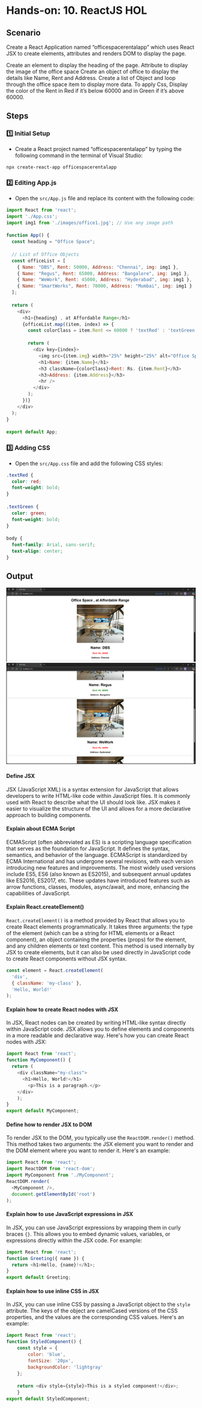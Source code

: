 # Hands-on: 10. ReactJS HOL

## Scenario
Create a React Application named “officespacerentalapp” which uses React JSX to create elements, attributes and renders DOM to display the page.

Create an element to display the heading of the page.
Attribute to display the image of the office space
Create an object of office to display the details like Name, Rent and Address.
Create a list of Object and loop through the office space item to display more data.
To apply Css, Display the color of the Rent in Red if it’s below 60000 and in Green if it’s above 60000.

## Steps
### 1️⃣ Initial Setup
* Create a React project named “officespacerentalapp” by typing the following command in the terminal of Visual Studio:
```bash
npx create-react-app officespacerentalapp
```
### 2️⃣ Editing App.js
* Open the `src/App.js` file and replace its content with the following code:
```javascript
import React from 'react';
import './App.css';
import img1 from './images/office1.jpg'; // Use any image path

function App() {
  const heading = "Office Space";

  // List of Office Objects
  const officeList = [
    { Name: "DBS", Rent: 50000, Address: "Chennai", img: img1 },
    { Name: "Regus", Rent: 65000, Address: "Bangalore", img: img1 },
    { Name: "WeWork", Rent: 45000, Address: "Hyderabad", img: img1 },
    { Name: "SmartWorks", Rent: 70000, Address: "Mumbai", img: img1 }
  ];

  return (
    <div>
      <h1>{heading} , at Affordable Range</h1>
      {officeList.map((item, index) => {
        const colorClass = item.Rent <= 60000 ? 'textRed' : 'textGreen';

        return (
          <div key={index}>
            <img src={item.img} width="25%" height="25%" alt="Office Space" />
            <h1>Name: {item.Name}</h1>
            <h3 className={colorClass}>Rent: Rs. {item.Rent}</h3>
            <h3>Address: {item.Address}</h3>
            <hr />
          </div>
        );
      })}
    </div>
  );
}

export default App;
```

### 3️⃣ Adding CSS
* Open the `src/App.css` file and add the following CSS styles:
```css
.textRed {
  color: red;
  font-weight: bold;
}

.textGreen {
  color: green;
  font-weight: bold;
}

body {
  font-family: Arial, sans-serif;
  text-align: center;
}
```

## Output

!['Office Space Rental App'](./Output/Output1.png)
!['Office Space Rental App'](./Output/Output2.png)

#### Define JSX
JSX (JavaScript XML) is a syntax extension for JavaScript that allows developers to write HTML-like code within JavaScript files. It is commonly used with React to describe what the UI should look like. JSX makes it easier to visualize the structure of the UI and allows for a more declarative approach to building components.

#### Explain about ECMA Script
ECMAScript (often abbreviated as ES) is a scripting language specification that serves as the foundation for JavaScript. It defines the syntax, semantics, and behavior of the language. ECMAScript is standardized by ECMA International and has undergone several revisions, with each version introducing new features and improvements. The most widely used versions include ES5, ES6 (also known as ES2015), and subsequent annual updates like ES2016, ES2017, etc. These updates have introduced features such as arrow functions, classes, modules, async/await, and more, enhancing the capabilities of JavaScript.

#### Explain React.createElement()
`React.createElement()` is a method provided by React that allows you to create React elements programmatically. It takes three arguments: the type of the element (which can be a string for HTML elements or a React component), an object containing the properties (props) for the element, and any children elements or text content. This method is used internally by JSX to create elements, but it can also be used directly in JavaScript code to create React components without JSX syntax.
```javascript
const element = React.createElement(
  'div',
  { className: 'my-class' },
  'Hello, World!'
);
```

#### Explain how to create React nodes with JSX
In JSX, React nodes can be created by writing HTML-like syntax directly within JavaScript code. JSX allows you to define elements and components in a more readable and declarative way. Here's how you can create React nodes with JSX:
```javascript
import React from 'react';
function MyComponent() {
  return (
    <div className="my-class">
      <h1>Hello, World!</h1>
        <p>This is a paragraph.</p>
    </div>
    );
}
export default MyComponent;
```
#### Define how to render JSX to DOM
To render JSX to the DOM, you typically use the `ReactDOM.render()` method. This method takes two arguments: the JSX element you want to render and the DOM element where you want to render it. Here's an example:
```javascript
import React from 'react';
import ReactDOM from 'react-dom';
import MyComponent from './MyComponent';
ReactDOM.render(
  <MyComponent />,
  document.getElementById('root')
);
```

#### Explain how to use JavaScript expressions in JSX
In JSX, you can use JavaScript expressions by wrapping them in curly braces `{}`. This allows you to embed dynamic values, variables, or expressions directly within the JSX code. For example:
```javascript
import React from 'react';
function Greeting({ name }) {
  return <h1>Hello, {name}!</h1>;
}
export default Greeting;
```

#### Explain how to use inline CSS in JSX
In JSX, you can use inline CSS by passing a JavaScript object to the `style` attribute. The keys of the object are camelCased versions of the CSS properties, and the values are the corresponding CSS values. Here's an example:
```javascript
import React from 'react';
function StyledComponent() {
    const style = {
        color: 'blue',
        fontSize: '20px',
        backgroundColor: 'lightgray'
    };
    
    return <div style={style}>This is a styled component!</div>;
    }
export default StyledComponent;
```